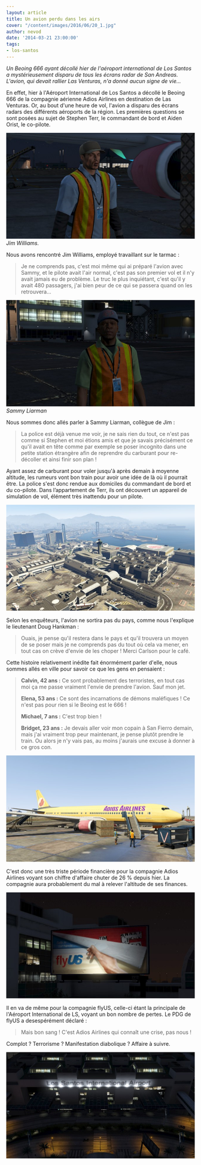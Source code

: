 ```yaml
---
layout: article
title: Un avion perdu dans les airs
cover: "/content/images/2016/06/20_1.jpg"
author: nevod
date: '2014-03-21 23:00:00'
tags:
- los-santos
---
```


_Un Beoing 666 ayant décollé hier de l'aéroport international de Los Santos a mystérieusement disparu de tous les écrans radar de San Andreas. L'avion, qui devait rallier Las Venturas, n'a donné aucun signe de vie..._

En effet, hier à l'Aéroport International de Los Santos a décollé le Beoing 666 de la compagnie aérienne Adios Airlines en destination de Las Venturas. Or, au bout d'une heure de vol, l'avion a disparu des écrans radars des différents aéroports de la région. Les premières questions se sont posées au sujet de Stephen Terr, le commandant de bord et Aiden Orist, le co-pilote.

![Jim Williams.](/content/images/2016/06/20_3.jpg)
_Jim Williams._

Nous avons rencontré Jim Williams, employé travaillant sur le tarmac :

> Je ne comprends pas, c'est moi même qui ai préparé l'avion avec Sammy, et le pilote avait l'air normal, c'est pas son premier vol et il n'y avait jamais eu de problème. Le truc le plus inquiétant, c'est qu'il y avait 480 passagers, j'ai bien peur de ce qui se passera quand on les retrouvera...

![Sammy Liarman](/content/images/2016/06/20_4.jpg)
_Sammy Liarman_

Nous sommes donc allés parler à Sammy Liarman, collègue de Jim :

> La police est déjà venue me voir, je ne sais rien du tout, ce n'est pas comme si Stephen et moi étions amis et que je savais précisément ce qu'il avait en tête comme par exemple se poser incognito dans une petite station étrangère afin de reprendre du carburant pour re-décoller et ainsi finir son plan !

Ayant assez de carburant pour voler jusqu'à après demain à moyenne altitude, les rumeurs vont bon train pour avoir une idée de là où il pourrait être. La police s'est donc rendue aux domiciles du commandant de bord et du co-pilote. Dans l’appartement de Terr, ils ont découvert un appareil de simulation de vol, élément très inattendu pour un pilote.

![](/content/images/2016/06/20_2.jpg)

Selon les enquêteurs, l'avion ne sortira pas du pays, comme nous l'explique le lieutenant Doug Hankman :

> Ouais, je pense qu'il restera dans le pays et qu'il trouvera un moyen de se poser mais je ne comprends pas du tout où cela va mener, en tout cas on crève d'envie de les choper ! Merci Carlson pour le café.

Cette histoire relativement inédite fait énormément parler d'elle, nous sommes allés en ville pour savoir ce que les gens en pensaient :

> **Calvin, 42 ans :** Ce sont probablement des terroristes, en tout cas moi ça me passe vraiment l'envie de prendre l'avion. Sauf mon jet.
> 
> **Elena, 53 ans :** Ce sont des incarnations de démons maléfiques ! Ce n'est pas pour rien si le Beoing est le 666 !
> 
> **Michael, 7 ans :** C'est trop bien !
> 
> **Bridget, 23 ans :** Je devais aller voir mon copain à San Fierro demain, mais j'ai vraiment trop peur maintenant, je pense plutôt prendre le train. Ou alors je n'y vais pas, au moins j'aurais une excuse à donner à ce gros con.

![](/content/images/2016/06/20.jpg)

C'est donc une très triste période financière pour la compagnie Adios Airlines voyant son chiffre d'affaire chuter de 26 % depuis hier. La compagnie aura probablement du mal à relever l'altitude de ses finances.

![](/content/images/2016/06/20_5.jpg)

Il en va de même pour la compagnie flyUS, celle-ci étant la principale de l'Aéroport International de LS, voyant un bon nombre de pertes. Le PDG de flyUS a desespérément déclaré :

> Mais bon sang ! C'est Adios Airlines qui connaît une crise, pas nous !

Complot ? Terrorisme ? Manifestation diabolique ? Affaire à suivre.

![](/content/images/2016/06/20_6.jpg)
